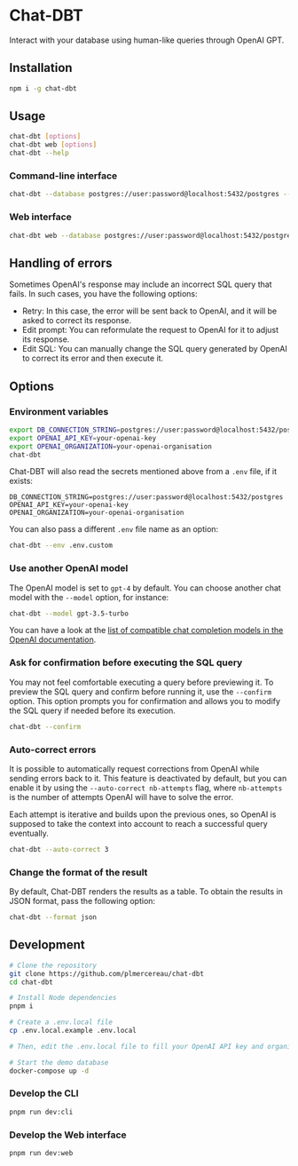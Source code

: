 # Chat-DBT

Interact with your database using human-like queries through OpenAI GPT.

## Installation

```sh
npm i -g chat-dbt
```

## Usage

```sh
chat-dbt [options]
chat-dbt web [options]
chat-dbt --help
```

### Command-line interface

```sh
chat-dbt --database postgres://user:password@localhost:5432/postgres --key your-openai-key
```

### Web interface

```sh
chat-dbt web --database postgres://user:password@localhost:5432/postgres --key your-openai-key
```

## Handling of errors

Sometimes OpenAI's response may include an incorrect SQL query that fails. In such cases, you have the following options:

-   Retry: In this case, the error will be sent back to OpenAI, and it will be asked to correct its response.
-   Edit prompt: You can reformulate the request to OpenAI for it to adjust its response.
-   Edit SQL: You can manually change the SQL query generated by OpenAI to correct its error and then execute it.

## Options

### Environment variables

```sh
export DB_CONNECTION_STRING=postgres://user:password@localhost:5432/postgres
export OPENAI_API_KEY=your-openai-key
export OPENAI_ORGANIZATION=your-openai-organisation
chat-dbt
```

Chat-DBT will also read the secrets mentioned above from a `.env` file, if it exists:

```
DB_CONNECTION_STRING=postgres://user:password@localhost:5432/postgres
OPENAI_API_KEY=your-openai-key
OPENAI_ORGANIZATION=your-openai-organisation
```

You can also pass a different `.env` file name as an option:

```sh
chat-dbt --env .env.custom
```

### Use another OpenAI model

The OpenAI model is set to `gpt-4` by default. You can choose another chat model with the `--model` option, for instance:

```sh
chat-dbt --model gpt-3.5-turbo
```

You can have a look at the [list of compatible chat completion models in the OpenAI documentation](https://platform.openai.com/docs/models/model-endpoint-compatibility).

### Ask for confirmation before executing the SQL query

You may not feel comfortable executing a query before previewing it. To preview the SQL query and confirm before running it, use the `--confirm` option. This option prompts you for confirmation and allows you to modify the SQL query if needed before its execution.

```sh
chat-dbt --confirm
```

### Auto-correct errors

It is possible to automatically request corrections from OpenAI while sending errors back to it. This feature is deactivated by default, but you can enable it by using the `--auto-correct nb-attempts` flag, where `nb-attempts` is the number of attempts OpenAI will have to solve the error.

Each attempt is iterative and builds upon the previous ones, so OpenAI is supposed to take the context into account to reach a successful query eventually.

```sh
chat-dbt --auto-correct 3
```

<!-- ### Keep context between queries -->

<!-- TODO -->

### Change the format of the result

By default, Chat-DBT renders the results as a table. To obtain the results in JSON format, pass the following option:

```sh
chat-dbt --format json
```

## Development

```sh
# Clone the repository
git clone https://github.com/plmercereau/chat-dbt
cd chat-dbt

# Install Node dependencies
pnpm i

# Create a .env.local file
cp .env.local.example .env.local

# Then, edit the .env.local file to fill your OpenAI API key and organisation

# Start the demo database
docker-compose up -d
```

### Develop the CLI

```sh
pnpm run dev:cli
```

### Develop the Web interface

```sh
pnpm run dev:web
```
